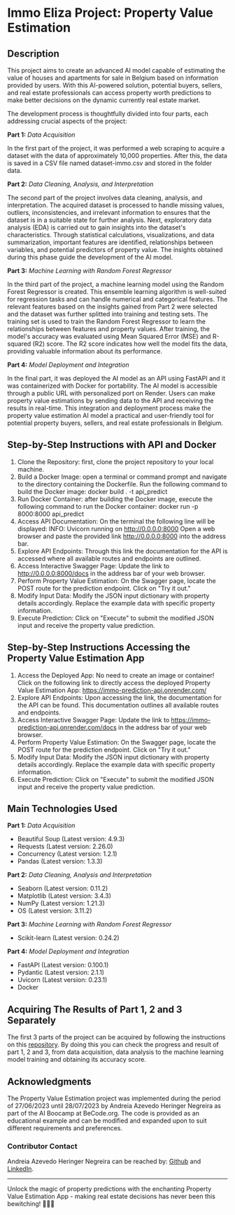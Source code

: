# Immo Eliza Project: Property Value Estimation

## Description

This project aims to create an advanced AI model capable of estimating the value of houses and apartments for sale in Belgium based on information provided by users. With this AI-powered solution, potential buyers, sellers, and real estate professionals can access property worth predictions to make better decisions on the dynamic currently real estate market.

The development process is thoughtfully divided into four parts, each addressing crucial aspects of the project:

**Part 1:** *Data Acquisition*

In the first part of the project, it was performed a web scraping to acquire a dataset with the data of approximately 10,000 properties. After this, the data is saved in a CSV file named dataset-immo.csv and stored in the folder data.

**Part 2:** *Data Cleaning, Analysis, and Interpretation*

The second part of the project involves data cleaning, analysis, and interpretation. The acquired dataset is processed to handle missing values, outliers, inconsistencies, and irrelevant information to ensures that the dataset is in a suitable state for further analysis. Next, exploratory data analysis (EDA) is carried out to gain insights into the dataset's characteristics. Through statistical calculations, visualizations, and data summarization, important features are identified, relationships between variables, and potential predictors of property value. The insights obtained during this phase guide the development of the AI model.

**Part 3:** *Machine Learning with Random Forest Regressor*

In the third part of the project, a machine learning model using the Random Forest Regressor is created. This ensemble learning algorithm is well-suited for regression tasks and can handle numerical and categorical features. The relevant features based on the insights gained from Part 2 were selected and the dataset was further splitted into training and testing sets. The training set is used to train the Random Forest Regressor to learn the relationships between features and property values. After training, the model's accuracy was evaluated using Mean Squared Error (MSE) and R-squared (R2) score. The R2 score indicates how well the model fits the data, providing valuable information about its performance.

**Part 4:** *Model Deployment and Integration*

In the final part, it was deployed the AI model as an API using FastAPI and it was containerized with Docker for portability. The AI model is accessible through a public URL with personalized port on Render. Users can make property value estimations by sending data to the API and receiving the results in real-time. This integration and deployment process make the property value estimation AI model a practical and user-friendly tool for potential property buyers, sellers, and real estate professionals in Belgium.

## Step-by-Step Instructions with API and Docker

1. Clone the Repository: first, clone the project repository to your local machine.
2. Build a Docker Image: open a terminal or command prompt and navigate to the directory containing the Dockerfile. Run the following command to build the Docker image: docker build . -t api_predict
3. Run Docker Container: after building the Docker image, execute the following command to run the Docker container: docker run -p 8000:8000 api_predict
4. Access API Documentation: On the terminal the following line will be displayed: INFO: Uvicorn running on <http://0.0.0.0:8000>
Open a web browser and paste the provided link <http://0.0.0.0:8000> into the address bar.
5. Explore API Endpoints: Through this link the documentation for the API is accessed where all available routes and endpoints are outlined.
6. Access Interactive Swagger Page: Update the link to <http://0.0.0.0:8000/docs> in the address bar of your web browser.
7. Perform Property Value Estimation: On the Swagger page, locate the POST route for the prediction endpoint. Click on "Try it out."
8. Modify Input Data: Modify the JSON input dictionary with property details accordingly. Replace the example data with specific property information.
9. Execute Prediction: Click on "Execute" to submit the modified JSON input and receive the property value prediction.

## Step-by-Step Instructions Accessing the Property Value Estimation App

1. Access the Deployed App: No need to create an image or container! Click on the following link to directly access the deployed Property Value Estimation App: <https://immo-prediction-api.onrender.com/>
2. Explore API Endpoints: Upon accessing the link, the documentation for the API can be found. This documentation outlines all available routes and endpoints.
3. Access Interactive Swagger Page: Update the link to <https://immo-prediction-api.onrender.com/docs> in the address bar of your web browser.
4. Perform Property Value Estimation: On the Swagger page, locate the POST route for the prediction endpoint. Click on "Try it out."
5. Modify Input Data: Modify the JSON input dictionary with property details accordingly. Replace the example data with specific property information.
6. Execute Prediction: Click on "Execute" to submit the modified JSON input and receive the property value prediction.

## Main Technologies Used

**Part 1:** *Data Acquisition*

* Beautiful Soup (Latest version: 4.9.3)
* Requests (Latest version: 2.26.0)
* Concurrency (Latest version: 1.2.1)
* Pandas (Latest version: 1.3.3)

**Part 2:** *Data Cleaning, Analysis and Interpretation*

* Seaborn (Latest version: 0.11.2)
* Matplotlib (Latest version: 3.4.3)
* NumPy (Latest version: 1.21.3)
* OS (Latest version: 3.11.2)

**Part 3:** *Machine Learning with Random Forest Regressor*

* Scikit-learn (Latest version: 0.24.2)

**Part 4:** *Model Deployment and Integration*

* FastAPI (Latest version: 0.100.1)
* Pydantic (Latest version: 2.1.1)
* Uvicorn (Latest version: 0.23.1)
* Docker

## Acquiring The Results of Part 1, 2 and 3 Separately

The first 3 parts of the project can be acquired by following the instructions on this [repository](https://github.com/andreia-negreira/immo-eliza-ai-project). By doing this you can check the progress and result of part 1, 2 and 3, from data acquisition, data analysis to the machine learning model training and obtaining its accuracy score.

## Acknowledgments

The Property Value Estimation project was implemented during the period of 27/06/2023 until 28/07/2023 by Andreia Azevedo Heringer Negreira as part of the AI Boocamp at BeCode.org. The code is provided as an educational example and can be modified and expanded upon to suit different requirements and preferences.

### Contributor Contact

Andreia Azevedo Heringer Negreira can be reached by: [Github](https://github.com/andreia-negreira) and [LinkedIn](https://www.linkedin.com/in/andreia-heringer-negreira-0b6a2a13a/).

---

Unlock the magic of property predictions with the enchanting Property Value Estimation App - making real estate decisions has never been this bewitching! :european_castle::crystal_ball::sparkles:
